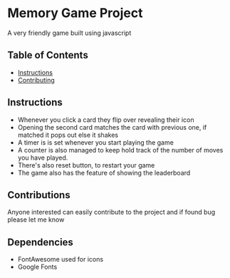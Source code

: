 # Memory Game Project
A very friendly game built using javascript
## Table of Contents

* [Instructions](#instructions)
* [Contributing](#contributing)

## Instructions
* Whenever you click a card they flip over revealing their icon
* Opening the second card matches the card with previous one, if matched it pops out else it shakes
* A timer is is set whenever you start playing the game
* A counter is also managed to keep hold track of the number of moves you have played.
* There's also reset button, to restart your game
* The game also has the feature of showing the leaderboard

## Contributions
Anyone interested can easily contribute to the project and if found bug please let me know

## Dependencies
* FontAwesome used for icons
* Google Fonts